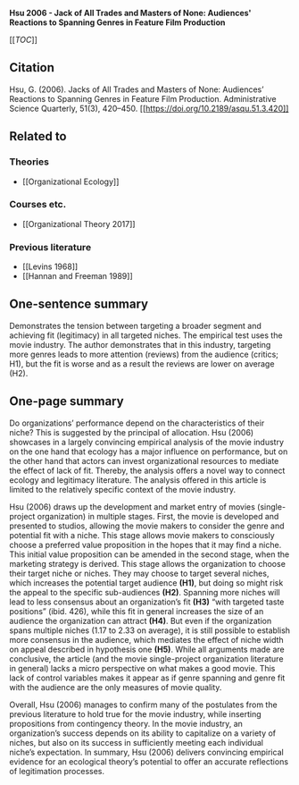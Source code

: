 **Hsu 2006 - Jack of All Trades and Masters of None: Audiences' Reactions to Spanning Genres in Feature Film Production**

[[_TOC_]]

## Citation
Hsu, G. (2006). Jacks of All Trades and Masters of None: Audiences’ Reactions to Spanning Genres in Feature Film Production. Administrative Science Quarterly, 51(3), 420–450. [[https://doi.org/10.2189/asqu.51.3.420]]

## Related to

### Theories
* [[Organizational Ecology]]

### Courses etc.
* [[Organizational Theory 2017]]

### Previous literature
* [[Levins 1968]]
* [[Hannan and Freeman 1989]]

## One-sentence summary
Demonstrates the tension between targeting a broader segment and achieving fit (legitimacy) in all targeted niches. The empirical test uses the movie industry. The author demonstrates that in this industry, targeting more genres leads to more attention (reviews) from the audience (critics; H1), but the fit is worse and as a result the reviews are lower on average (H2).

## One-page summary
Do organizations’ performance depend on the characteristics of their niche? This is suggested by the principal of allocation. Hsu (2006) showcases in a largely convincing empirical analysis of the movie industry on the one hand that ecology has a major influence on performance, but on the other hand that actors can invest organizational resources to mediate the effect of lack of fit. Thereby, the analysis offers a novel way to connect ecology and legitimacy literature. The analysis offered in this article is limited to the relatively specific context of the movie industry. 

Hsu (2006) draws up the development and market entry of movies (single-project organization) in multiple stages. First, the movie is developed and presented to studios, allowing the movie makers to consider the genre and potential fit with a niche. This stage allows movie makers to consciously choose a preferred value proposition in the hopes that it may find a niche. This initial value proposition can be amended in the second stage, when the marketing strategy is derived. This stage allows the organization to choose their target niche or niches. They may choose to target several niches, which increases the potential target audience **(H1)**, but doing so might risk the appeal to the specific sub-audiences **(H2)**. Spanning more niches will lead to less consensus about an organization’s fit **(H3)** “with targeted taste positions” (ibid. 426), while this fit in general increases the size of an audience the organization can attract **(H4)**. But even if the organization spans multiple niches (1.17 to 2.33 on average), it is still possible to establish more consensus in the audience, which mediates the effect of niche width on appeal described in hypothesis one **(H5)**. While all arguments made are conclusive, the article (and the movie single-project organization literature in general) lacks a micro perspective on what makes a good movie. This lack of control variables makes it appear as if genre spanning and genre fit with the audience are the only measures of movie quality. 

Overall, Hsu (2006) manages to confirm many of the postulates from the previous literature to hold true for the movie industry, while inserting propositions from contingency theory. In the movie industry, an organization’s success depends on its ability to capitalize on a variety of niches, but also on its success in sufficiently meeting each individual niche’s expectation. In summary, Hsu (2006) delivers convincing empirical evidence for an ecological theory’s potential to offer an accurate reflections of legitimation processes. 